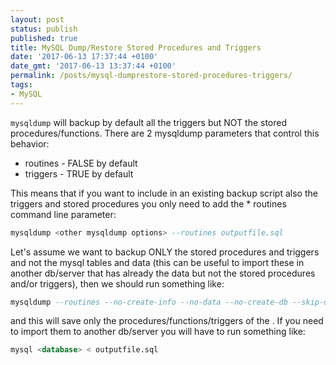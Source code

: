 ```yaml
---
layout: post
status: publish
published: true
title: MySQL Dump/Restore Stored Procedures and Triggers
date: '2017-06-13 17:37:44 +0100'
date_gmt: '2017-06-13 13:37:44 +0100'
permalink: /posts/mysql-dumprestore-stored-procedures-triggers/
tags:
- MySQL
---
```

`mysqldump` will backup by default all the triggers but NOT the stored procedures/functions. There are 2 mysqldump parameters that control this behavior:
* routines -  FALSE by default
* triggers -  TRUE by default

This means that if you want to include in an existing backup script also the triggers and stored procedures you only need to add the * routines command line parameter:
```sql
mysqldump <other mysqldump options> --routines outputfile.sql
```
Let's assume we want to backup ONLY the stored procedures and triggers and not the mysql tables and data (this can be useful to import these in another db/server that has already the data but not the stored procedures and/or triggers), then we should run something like:
```sql
mysqldump --routines --no-create-info --no-data --no-create-db --skip-opt <database> > outputfile.sql
```
and this will save only the procedures/functions/triggers of the . If you need to import them to another db/server you will have to run something like:
```sql
mysql <database> < outputfile.sql
```
